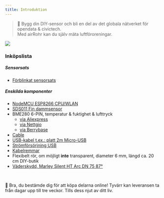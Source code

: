 ```yaml
---
title: Introduktion
---
```

> 🚧 Bygg din DIY-sensor och bli en del av det globala nätverket för opendata & civictech. <br> Med airRohr kan du själv mäta luftföroreningar.


<img src="../docs/airrohr/particulate-matter-air-quality-sensor-kit.jpeg" loading="lazy"/>

### Inköpslista
##### Sensorsats
* [Förblinkat sensorsats](https://nettigo.eu/products/luftdaten-org-pl-kit-sds011-bme280)

##### Enskilda komponenter
* [NodeMCU ESP8266 CPU/WLAN](https://www.aliexpress.com/wholesale?groupsort=1&SortType=price_asc&SearchText=nodemcu+v3+esp8266+ch340)
* [SDS011 Fin dammsensor](http://www.aliexpress.com/wholesale?groupsort=1&SortType=price_asc&SearchText=sds011) 
* BME280 6-PIN, temperatur & fuktighet & lufttryck
  - [via Aliexpress](https://www.aliexpress.com/wholesale?catId=0&initiative_id=SB_20200308040440&SearchText=bme280+-5V+%2B3.3V)
  - [via Nettgio](https://nettigo.eu/products/module-pressure-humidity-and-temperature-sensor-bosch-bme280)
  - [via Berrybase](https://www.berrybase.de/sensoren-module/feuchtigkeit/gy-bme280-breakout-board-3in1-sensor-f-252-r-temperatur-luftfeuchtigkeit-und-luftdruck?c=92)
* [Cable](http://www.aliexpress.com/wholesale?groupsort=1&SortType=price_asc&SearchText=Dupont+cable+20cm+female-female)
* [USB-kabel t.ex.: platt 2m Micro-USB](https://www.aliexpress.com/wholesale?catId=0&initiative_id=SB_20200308040708&SearchText=micro+usb+flat+cable+2m)
* [Strömförsörjning USB](https://www.aliexpress.com/wholesale?catId=0&initiative_id=SB_20200308040834&SearchText=single+micro+usb+eu+power+supply)
* [Kabelremmar](https://www.aliexpress.com/wholesale?catId=0&initiative_id=SB_20200308040852&SearchText=cable+straps)
* Flexibelt rör, om möjligt **inte** transparent, diameter 6 mm, längd ca. 20 cm DIY-butik
* [Väderskydd, Marley Silent HT Arc DN 75 87°](https://www.bauhaus.info/rohrsysteme/marley-ht-bogen-/p/13625028)


<br>

🙌 Bra, du bestämde dig för att köpa delarna online!
Tyvärr kan leveransen ta från dagar upp till tre veckor.
Tills dess njut av ditt liv️.
